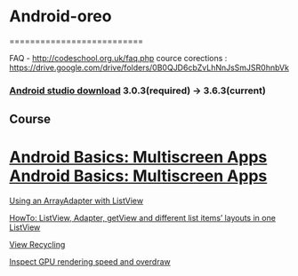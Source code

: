 # Android-oreo
==========================

FAQ - http://codeschool.org.uk/faq.php
cource corections : https://drive.google.com/drive/folders/0B0QJD6cbZvLhNnJsSmJSR0hnbVk

### [Android studio download](https://developer.android.com/studio/archive) 3.0.3(required) -> 3.6.3(current)




## Course
[Android Basics: Multiscreen Apps](https://www.udacity.com/course/android-basics-multiscreen-apps--ud839)
[Android Basics: Multiscreen Apps](https://classroom.udacity.com/courses/ud839)
==============
[Using an ArrayAdapter with ListView](https://guides.codepath.com/android/Using-an-ArrayAdapter-with-ListView)

[HowTo: ListView, Adapter, getView and different list items’ layouts in one ListView](http://android.amberfog.com/?p=296)

[View Recycling](https://www.youtube.com/watch?v=2lcoB5-PCCw)

[Inspect GPU rendering speed and overdraw](https://developer.android.com/topic/performance/rendering/inspect-gpu-rendering#profile_rendering)







